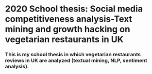 # 2020 School thesis: Social media competitiveness analysis-Text mining and growth hacking on vegetarian restaurants in UK

### This is my school thesis in which vegetarian restaurants reviews in UK are analyzed (textual mining, NLP, sentiment analysis).